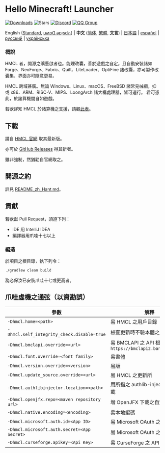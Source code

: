 # Hello Minecraft! Launcher

<!-- #BEGIN COPY -->
<!-- #PROPERTY NAME=BADGES -->
[![Downloads](https://img.shields.io/github/downloads/HMCL-dev/HMCL/total?label=Downloads&style=flat)](https://github.com/HMCL-dev/HMCL/releases)
![Stars](https://img.shields.io/github/stars/HMCL-dev/HMCL?style=flat)
[![Discord](https://img.shields.io/discord/995291757799538688.svg?label=&logo=discord&logoColor=ffffff&color=7389D8&labelColor=6A7EC2)](https://discord.gg/jVvC7HfM6U)
[![QQ Group](https://img.shields.io/badge/QQ-HMCL-bright?label=&logo=qq&logoColor=ffffff&color=1EBAFC&labelColor=1DB0EF&logoSize=auto)](https://docs.hmcl.net/groups.html)
<!-- #END COPY -->

<!-- #BEGIN LANGUAGE_SWITCHER -->
English ([Standard](README.md), [uʍoᗡ ǝpᴉsd∩](README_en_Qabs.md)) | **中文** ([简体](README_zh.md), [繁體](README_zh_Hant.md), **文言**) | [日本語](README_ja.md) | [español](README_es.md) | [русский](README_ru.md) | [українська](README_uk.md)
<!-- #END LANGUAGE_SWITCHER -->

### 概說

HMCL 者，開源之礦藝啟者也。能理改囊，善於遊戲之自定，且自動安裝諸如 Forge、NeoForge、Fabric、Quilt、LiteLoader、OptiFine 諸改囊，亦可製作改囊集，界面亦可隨意更易。

HMCL 跨域甚廣。無論 Windows、Linux、macOS、FreeBSD 諸常見械綱，抑或 x86、ARM、RISC-V、MIPS、LoongArch 諸大構處理器，皆可運行。
君可憑此，於諸算機間自如遊戲。

若欲詳知 HMCL 於諸算機之支援，請觀[此表](PLATFORM_zh_Hant.md)。

## 下載

請自 [HMCL 官網](https://hmcl.huangyuhui.net/download) 取其最新版。

亦可於 [GitHub Releases](https://github.com/HMCL-dev/HMCL/releases) 得其新者。

雖非強制，然猶勸自官網取之。

## 開源之約

詳見 [README_zh_Hant.md](README_zh_Hant.md#開源協議)。

## 貢獻

若欲獻 Pull Request，須遵下列：

* IDE 用 IntelliJ IDEA
* 編譯器用爪哇十七以上

### 編造

於項目之根目錄，執下列令：

```bash
./gradlew clean build
```

務必保汝已安裝爪哇十七或更高者。

## 爪哇虛機之通弦（以資勘誤）

| 參數                                           | 解釋                                                      |
|----------------------------------------------|---------------------------------------------------------|
| `-Dhmcl.home=<path>`                         | 易 HMCL 之用戶目錄                                            |
| `-Dhmcl.self_integrity_check.disable=true`   | 檢查更新時不驗本體之全                                             |
| `-Dhmcl.bmclapi.override=<url>`              | 易 BMCLAPI 之 API 根，預設為 `https://bmclapi2.bangbang93.com` |
| `-Dhmcl.font.override=<font family>`         | 易書體                                                     |
| `-Dhmcl.version.override=<version>`          | 易版                                                      |
| `-Dhmcl.update_source.override=<url>`        | 易 HMCL 之更新所                                             |
| `-Dhmcl.authlibinjector.location=<path>`     | 用所指之 authlib-injector，毋需下載                              |
| `-Dhmcl.openjfx.repo=<maven repository url>` | 增 OpenJFX 下載之自定 Maven 庫                                 |
| `-Dhmcl.native.encoding=<encoding>`          | 易本地編碼                                                   |
| `-Dhmcl.microsoft.auth.id=<App ID>`          | 易 Microsoft OAuth 之 App ID                              |
| `-Dhmcl.microsoft.auth.secret=<App Secret>`  | 易 Microsoft OAuth 之金鑰                                   |
| `-Dhmcl.curseforge.apikey=<Api Key>`         | 易 CurseForge 之 API 金鑰                                   |
